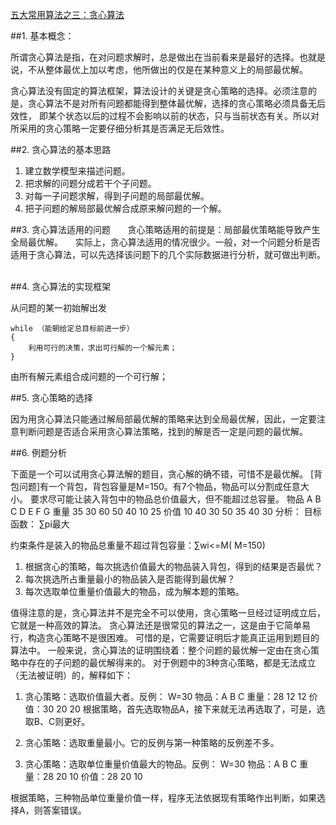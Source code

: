﻿[五大常用算法之三：贪心算法](http://www.cnblogs.com/steven_oyj/archive/2010/05/22/1741375.html)



##1. 基本概念：

所谓贪心算法是指，在对问题求解时，总是做出在当前看来是最好的选择。也就是说，不从整体最优上加以考虑，他所做出的仅是在某种意义上的局部最优解。

贪心算法没有固定的算法框架，算法设计的关键是贪心策略的选择。必须注意的是，贪心算法不是对所有问题都能得到整体最优解，选择的贪心策略必须具备无后效性，
即某个状态以后的过程不会影响以前的状态，只与当前状态有关。所以对所采用的贪心策略一定要仔细分析其是否满足无后效性。

##2. 贪心算法的基本思路

1. 建立数学模型来描述问题。
2. 把求解的问题分成若干个子问题。
3. 对每一子问题求解，得到子问题的局部最优解。
4. 把子问题的解局部最优解合成原来解问题的一个解。

##3. 贪心算法适用的问题
      
贪心策略适用的前提是：局部最优策略能导致产生全局最优解。
    
实际上，贪心算法适用的情况很少。一般，对一个问题分析是否适用于贪心算法，可以先选择该问题下的几个实际数据进行分析，就可做出判断。
 

##4. 贪心算法的实现框架

从问题的某一初始解出发

```
while （能朝给定总目标前进一步）
{
    利用可行的决策，求出可行解的一个解元素；
}

```

由所有解元素组合成问题的一个可行解；


##5. 贪心策略的选择

因为用贪心算法只能通过解局部最优解的策略来达到全局最优解，因此，一定要注意判断问题是否适合采用贪心算法策略，找到的解是否一定是问题的最优解。


##6. 例题分析

下面是一个可以试用贪心算法解的题目，贪心解的确不错，可惜不是最优解。
[背包问题]有一个背包，背包容量是M=150。有7个物品，物品可以分割成任意大小。
要求尽可能让装入背包中的物品总价值最大，但不能超过总容量。
物品 A B C D E F G
重量 35 30 60 50 40 10 25
价值 10 40 30 50 35 40 30
分析：
目标函数： ∑pi最大

约束条件是装入的物品总重量不超过背包容量：∑wi<=M( M=150)

1. 根据贪心的策略，每次挑选价值最大的物品装入背包，得到的结果是否最优？
2. 每次挑选所占重量最小的物品装入是否能得到最优解？
3. 每次选取单位重量价值最大的物品，成为解本题的策略。 

值得注意的是，贪心算法并不是完全不可以使用，贪心策略一旦经过证明成立后，它就是一种高效的算法。
贪心算法还是很常见的算法之一，这是由于它简单易行，构造贪心策略不是很困难。
可惜的是，它需要证明后才能真正运用到题目的算法中。
一般来说，贪心算法的证明围绕着：整个问题的最优解一定由在贪心策略中存在的子问题的最优解得来的。
对于例题中的3种贪心策略，都是无法成立（无法被证明）的，解释如下：

1. 贪心策略：选取价值最大者。反例：
    W=30
    物品：A B C
    重量：28 12 12
    价值：30 20 20
    根据策略，首先选取物品A，接下来就无法再选取了，可是，选取B、C则更好。

2. 贪心策略：选取重量最小。它的反例与第一种策略的反例差不多。

3. 贪心策略：选取单位重量价值最大的物品。反例：
    W=30
    物品：A B C
    重量：28 20 10
    价值：28 20 10
    
根据策略，三种物品单位重量价值一样，程序无法依据现有策略作出判断，如果选择A，则答案错误。
